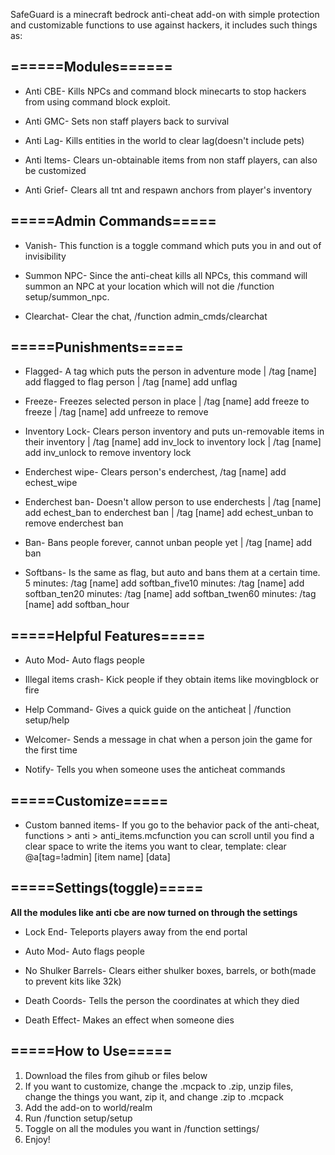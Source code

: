 SafeGuard is a minecraft bedrock anti-cheat add-on with simple protection and customizable functions to use against hackers, it includes such things as:

## ======Modules======

- Anti CBE- Kills NPCs and command block minecarts to stop hackers from using command block exploit.



- Anti GMC- Sets non staff players back to survival



- Anti Lag- Kills entities in the world to clear lag(doesn't include pets)



- Anti Items- Clears un-obtainable items from non staff players, can also be customized



- Anti Grief- Clears all tnt and respawn anchors from player's inventory



## =====Admin Commands=====

- Vanish- This function is a toggle command which puts you in and out of invisibility

- Summon NPC- Since the anti-cheat kills all NPCs, this command will summon an NPC at your location which will not die /function setup/summon_npc.

- Clearchat- Clear the chat, /function admin_cmds/clearchat

## =====Punishments=====

- Flagged- A tag which puts the person in adventure mode | /tag [name] add flagged to flag person | /tag [name] add unflag



- Freeze- Freezes selected person in place | /tag [name] add freeze to freeze | /tag [name] add unfreeze to remove



- Inventory Lock- Clears person inventory and puts un-removable items in their inventory | /tag [name] add inv_lock to inventory lock | /tag [name] add inv_unlock to remove inventory lock

- Enderchest wipe- Clears person's enderchest, /tag [name] add echest_wipe

- Enderchest ban- Doesn't allow person to use enderchests | /tag [name] add echest_ban to enderchest ban | /tag [name] add echest_unban to remove enderchest ban

- Ban- Bans people forever, cannot unban people yet | /tag [name] add ban

- Softbans- Is the same as flag, but auto and bans them at a certain time. 5 minutes: /tag [name] add softban_five10 minutes: /tag [name] add softban_ten20 minutes: /tag [name] add softban_twen60 minutes: /tag [name] add softban_hour

## =====Helpful Features=====

- Auto Mod- Auto flags people

- Illegal items crash- Kick people if they obtain items like movingblock or fire



- Help Command- Gives a quick guide on the anticheat | /function setup/help

- Welcomer- Sends a message in chat when a person join the game for the first time

- Notify- Tells you when someone uses the anticheat commands



## =====Customize=====

- Custom banned items- If you go to the behavior pack of the anti-cheat, functions > anti > anti_items.mcfunction  you can scroll until you find a clear space to write the items you want to clear, template: clear @a[tag=!admin] [item name] [data]

## =====Settings(toggle)=====

**All the modules like anti cbe are now turned on through the settings**

- Lock End- Teleports players away from the end portal

- Auto Mod- Auto flags people

- No Shulker Barrels- Clears either shulker boxes, barrels, or both(made to prevent kits like 32k)

- Death Coords- Tells the person the coordinates at which they died

- Death Effect- Makes an effect when someone dies



## =====How to Use=====

1. Download the files from gihub or files below
2. If you want to customize, change the .mcpack to .zip, unzip files, change the things you want, zip it, and change .zip to .mcpack
3. Add the add-on to world/realm
4. Run /function setup/setup
5. Toggle on all the modules you want in /function settings/
6. Enjoy!
